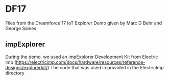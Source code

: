 # DF17
Files from the Dreamforce'17 IoT Explorer Demo given by Marc D Behr and George Saines

## impExplorer
During the demo, we used an impExplorer Development Kit from Electric Imp (https://electricimp.com/docs/hardware/resources/reference-designs/explorerkit/) 
The code that was used in provided in the ElectricImp directory

